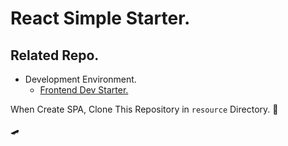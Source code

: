 # React Simple Starter.
## Related Repo.  
- Development Environment.  
  - [Frontend Dev Starter.](https://github.com/kojiyamauchi/frontend-dev-starter)  

When Create SPA, Clone This Repository in `resource` Directory. 🔨  

🛹
